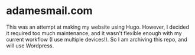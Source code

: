 # adamesmail.com

This was an attempt at making my website using Hugo. However, I decided it required too much maintenance, and it wasn't flexible enough with my current workflow (I use multiple devices!). So I am archiving this repo, and will use Wordpress.
